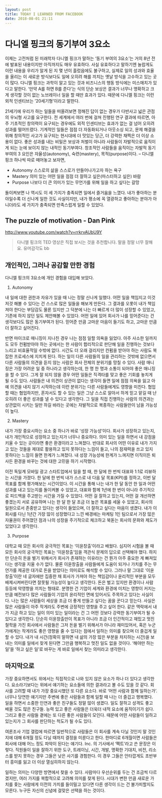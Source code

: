 ```yaml
---
layout: post
title: TODAY I LEARNED FROM FACEBOOK
date: 2018-08-01 21:11
---
```


# 다니엘 핑크의 동기부여 3요소

이제는 고전처럼 된 미래학자 다니엘 핑크가 말하는 ‘동기 부여의 3요소’는 거의 8년 전에 발표된 내용이지만 아직까지도 매우 유효하다. 사실 유효하다고 말하기엔 놀랍게도 이런 내용을 우리가 알게 된 지 몇 년이 흘렀음에도 불구하고, 실제로 일의 성과와 효율을 올리는 이 새로운 방식보다도 일에 오히려 해를 끼치는 옛날 방식을 고수하고 있는 곳이 많다.
다니엘 핑크는 과학이 알고 있는 것과 비즈니스의 행동 방식에는 미스매치가 있다고 말한다. ‘만약 A를 하면 B를 준다’는 식의 단순 보상은 결과가 너무나 명확하고 크게 생각할 것이 없는 노브레이너 일을 할 때만 효과가 있다. 때문에 다니엘 핑크는 이런 외적 인센티브는 ’20세기형’이라고 말한다.

21세기에 우리가 하는 일들을 떠올려보면 정해진 답이 없는 경우가 다반사고 넓은 관점의 우뇌형 사고를 요구한다. 전 세계에서 여러 번에 걸쳐 진행된 연구 결과에 따르면, 아주 기초적인 창의력이 요구되는 경우에도 외적 인센티브는 효과가 없는 걸 넘어 오히려 성과를 떨어뜨렸다. 기계적인 일들은 점점 더 자동화되거나 아웃소싱 되고, 문제 해결을 위해 창의적인 사고가 요구되는 현시대에 더 맛있는 당근, 더 강력한 채찍은 더 이상 소용이 없다.
좋은 성과를 내는 비밀은 보상과 처벌이 아니라 사람들이 자발적으로 움직이게 되는 눈에 보이지 않는 내적인 동기부여다.
창조적인 사람들을 움직이는 자발적 동기부여의 3 요인은 자율성(autonomy), 숙련(mastery), 목적(purpose)이다. – 다니엘 핑크
하나씩 따로 떼어놓고 보자면,
 * Autonomy 스스로의 삶을 스스로가 만들어나가고자 하는 욕구
 * Mastery 의미 있는 어떤 일을 점점 더 잘하고 싶은(마스터하고 싶은) 바람
 * Purpose 나보다 더 큰 의미가 있는 무언가를 위해 일을 하고 싶다는 갈망

돌이켜보면 나 역시도 이 세 가지가 충족되면 일에서 즐거움을 느꼈다. 내가 좋아하는 분야일수록 더 신나게 일한 것도 사실이지만, 내가 평소에 꼭 열광하고 좋아하는 분야가 아니더라도 세 가지가 충족되면 만족스럽게 일할 수 있었다.

## The puzzle of motivation - Dan Pink

http://www.youtube.com/watch?v=rrkrvAUbU9Y

 > 다니엘 핑크의 TED 영상은 직접 보시는 것을 추천합니다. 말을 정말 너무 잘해요. 유머감각도 bb
 
## 개인적인, 그러나 공감할 만한 경험

다니엘 핑크의 3요소에 개인 경험을 대입해 보았다.
 
1. Autonomy
 
내 일에 대한 권한과 자유가 있을 때 나는 정말 신나게 일했다. 어떤 일을 책임지고 이것저것 해볼 수 있다는 건 스스로 많은 일들을 해보게 만든다. 그 결과를 오롯이 내가 책임져야 한다는 부담감도 물론 있지만 그 덕분에 나는 더 빠르게 더 많이 성장할 수 있었고, 기존에 하지 않던 일도 제안해볼 수 있었다. 어떤 일에 있어 회사가 나를 믿어준다는 건 생각보다도 많은 동기부여가 된다. 믿어준 만큼 고마운 마음이 들기도 하고, 고마운 만큼 더 잘하고 싶어진다.

반면 마이크로 매니징이 지나친 경우 나는 점점 일할 의욕을 잃었다. 아주 사소한 일까지도 모두 컨펌받아야 하는 곳에서는 한 사람이 합리적으로 판단해 일을 진행하는 것보다 느리고 비효율적일 수밖에 없다. 시간도 더 오래 걸리지만 컨펌을 받아야 하는 사람도 복잡한 프로세스에 지치게 된다. 하는 일이 다른 사람들의 일을 관리하는 것밖에 없으면서 다른 사람들의 의견을 듣지 않는 사람은 회사 전체의 분위기를 망칠 수 있다.
사람 매니징은 가장 어려운 일 중 하나라고 생각하는데, 한 명 한 명과 소통이 되어야 좋은 매니징을 할 수 있다. 그게 잘 되지 않을 경우 어떤 일들은 직격타를 맞고 좋은 기회를 놓치게 될 수도 있다. 사람들은 내 의견이 상관이 없다는 생각이 들면 일에 점점 의욕을 잃고 아예 의견을 내지 않기 시작하는데 이런 분위기는 다른 사람들에게도 영향을 미친다. 협업할 때는 협업하지만, 혼자서도 할 수 있는 일은 그냥 스스로 알아서 하게 믿고 맡길 때 난 오히려 더 좋은 성과를 낼 수 있다고 생각한다. 그 일을 직접 진행하는 사람의 의견과는 상관없이 시키는 일만 하길 바라는 곳에는 자발적으로 복종하는 사람들만이 남을 가능성이 높다.

2. Mastery

내가 가장 중요시하는 요소 중 하나가 바로 ‘성장 가능성’이다. 회사가 성장하고 있는지, 내가 개인적으로 성장하고 있는지가 너무나 중요하다. 의미 있는 일을 하면서 내 강점을 키울 수 있는 곳이라면 좋은 환경이라고 느껴졌다.
반대로 회사의 어떤 이유로 내가 가지고 있는 것들을 제대로 활용하고 있지 못하다는 느낌이 들고, 나의 잠재력을 쓰고 있지 못하다는 느낌이 들면 한계가 느껴졌다. 내 성장 가능성에 한계가 느껴지면 이직이든 퇴사든 환경을 바꾸는 것에 대한 고민을 하기 시작했다.

이전 독일계 모바일 광고 스타트업에서 일을 할 때, 한 달에 한 번씩 대표와 1:1로 리뷰하는 시간을 가졌다. 한 달에 한 번씩 내가 스스로 내 다음 달 목표(KPI)를 정하고, 이번 달 목표를 함께 평가해보는 시간이었다. 이 시간을 통해 나는 내가 한 달 동안 한 일과 어떤 성과를 내고 있는지를 돌이켜볼 수 있었고, 대표와 함께 1년에 한 번이 아니라 주기적으로 피드백을 주고받는 시간을 가질 수 있었다. 어떤 걸 잘하고 있는지, 어떤 걸 개선하면 좋겠는지 서로 공유하며 나는 한 달 한 달 조금 더 높은 목표를 세울 수 있었고, 회사의 일원으로서 존중받고 있다는 생각이 들었으며, 더 잘하고 싶다는 마음이 생겼다.
내가 이 회사를 다닌 1년간 가장 많이 성장했다고 느낀 배경에는 마케팅 1인 팀으로서 가장 많은 자율권이 주어졌던 점과 나의 성장을 주기적으로 체크하고 북돋는 회사의 문화와 제도가 있었다고 생각한다.

3. Purpose

대학교 때 모든 회사의 궁극적인 목표는 ‘이윤창출’이라고 배웠다. 심지어 시험을 볼 때 모든 회사의 궁극적인 목표는 ‘이윤창출’임을 객관식 문제의 답으로 선택해야 했다.
하지만 단순히 돈을 벌기 위해서가 회사가 존재하는 이유라는 건 뭔가 아주 중요한 게 빠져있다는 생각을 지울 수가 없다. 물론 이윤창출을 사람들에게 도움이 되거나 가치를 주는 무언가를 제공한 대가로 돈을 받았다는 의미로도 해석할 수 있다. 그러나 말 그대로 ‘이윤창출’이란 네 글자에만 집중한 채 회사가 가져야 하는 책임감이나 윤리적인 부분을 모두 배제시켜버린다면 잘못될 가능성이 높다고 생각한다. 돈은 벌고 있지만 환경이나 사람 등등에 악영향을 끼치는 형태로. 분명한 건 기업이 세계와 환경에 미치는 영향이 커지는 만큼 예전보다 많은 사람들이 기업의 윤리적인 면에 있어서도 주목하고 있다는 사실이다. 나는 많은 사람들이 세상을 조금 더 좋게 만들고 싶다는 꿈을 꾼다고 믿는다. 사실은 많은 사람들이 아주 작게라도 주변에 긍정적인 영향을 주고 싶어 한다. 같은 맥락에서 내가 지금 하고 있는 일이 의미 있는 일이라는 건 그 어떤 것보다 강력한 동기부여가 될 수 있다고 생각한다. 단순히 이윤창출만이 목표가 아니라 조금 더 인간적이고 재밌고 멋진 철학을 가진 회사에서 사람들은 그저 돈을 벌기 위해서가 아니라 재미있어서, 혹은 누군가에게는 작게라도 좋은 영향을 줄 수 있다는 점에서 일하는 의미를 찾으며 더 즐겁게 일할 수 있다.
내가 내 시간(정확히 말하면 내 삶의 가장 많은 부분을 차지하는 시간)을 보내는 의미를 일에서 찾게 된다면 그만큼 행복하고 멋진 일도 없을 것이다. ‘해야만 하는 일’을 ‘하고 싶은 일’로 바꾸는 게 바로 일에서 찾는 의미라고 생각한다.
 
## 마지막으로

가장 중요하면서도 위에서는 직접적으로 나와 있지 않은 요소가 하나 더 있다고 생각한다. 요소라기보다는 위에서 얘기하는 요소들에 의한 결과라고 볼 수도 있을 것 같다. 회사를 고려할 때 내가 가장 중요시했던 또 다른 요소다. 바로 ‘어떤 사람과 함께 일하는가’.
너무나 당연한 얘기지만 주변에 좋은 사람들과 함께 일할 때 나는 더 즐겁고 행복했다. 일을 하면서 소중한 인연과 좋은 친구들도 정말 많이 생겼다. 일도 잘하고 성격도 좋고 배울 것도 많은 친구들. 능력 있고 좋은 사람들은 더욱더 내적 요소에 움직이기가 쉽다. 그리고 좋은 사람들 곁에는 또 다른 좋은 사람들이 모인다. 때문에 어떤 사람들이 일하고 있는지가 그 회사를 판단하는 척도가 될 수도 있다.

여론조사 기업 갤럽에 따르면 일반적으로 사람들은 이 회사를 계속 다닐 것인지 말 것인지에 대해 6개월 정도 다닐 때까지 결정을 미룬다고 한다. 한마디로 6개월이면 사람들은 회사에 대해 어느 정도 파악이 된다는 얘기다. Inc. 의 기사에서 ‘팩트’라고 쓴 문장은 이렇다.
직원들이 일을 잘하기 위한 도구, 트레이닝, 시간, 개발, 명확한 기대치, 비전, 리소스를 받지 못하는 경우 그들은 낮은 사기를 경험한다. 이 경우 그들은 안타깝게도 초반부터 흥미를 잃고 더 이상 열심히하지 않는다.

일하는 의미는 다양한 방면에서 찾을 수 있다. 사람마다 우선순위를 두는 건 조금씩 다르겠지만, 여러 가지를 복합적으로 고려해 의미를 찾게 된다. 시대가 변한 만큼 새로운 가치를 좇는 사람에게 이전의 가치를 들이밀고 있다면 다른 생각이 드는 건 불가피할지도 모른다. 누구든 자신의 신념에 걸맞은 선택을 하는 것이다.
